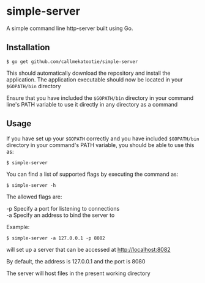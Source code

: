 simple-server
=============

A simple command line http-server built using Go.

Installation
------------

    $ go get github.com/callmekatootie/simple-server

This should automatically download the repository and install the application.
The application executable should now be located in your `$GOPATH/bin` directory

Ensure that you have included the `$GOPATH/bin` directory in your command line's PATH variable to use
it directly in any directory as a command

Usage
-----
If you have set up your `$GOPATH` correctly and you have included `$GOPATH/bin` directory in your command's PATH
variable, you should be able to use this as:  

    $ simple-server

You can find a list of supported flags by executing the command as:  

    $ simple-server -h

The allowed flags are:

-p    Specify a port for listening to connections  
-a    Specify an address to bind the server to

Example:  

    $ simple-server -a 127.0.0.1 -p 8082

will set up a server that can be accessed at [http://localhost:8082](http://localhost:8082)

By default, the address is 127.0.0.1 and the port is 8080

The server will host files in the present working directory
